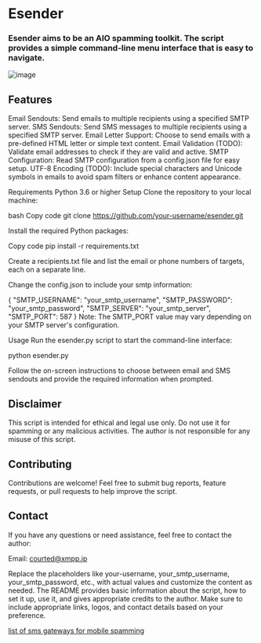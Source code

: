 # Esender

### Esender aims to be an AIO spamming toolkit. The script provides a simple command-line menu interface that is easy to navigate.


![image](https://github.com/c0urted/esender/assets/65371714/a015feed-142a-4c08-a8b7-0a42ac349a5a)


## Features
Email Sendouts: Send emails to multiple recipients using a specified SMTP server.
SMS Sendouts: Send SMS messages to multiple recipients using a specified SMTP server.
Email Letter Support: Choose to send emails with a pre-defined HTML letter or simple text content.
Email Validation (TODO): Validate email addresses to check if they are valid and active.
SMTP Configuration: Read SMTP configuration from a config.json file for easy setup.
UTF-8 Encoding (TODO): Include special characters and Unicode symbols in emails to avoid spam filters or enhance content appearance.

Requirements
Python 3.6 or higher
Setup
Clone the repository to your local machine:

bash
Copy code
git clone https://github.com/your-username/esender.git

Install the required Python packages:

Copy code
pip install -r requirements.txt

Create a recipients.txt file and list the email or phone numbers of targets, each on a separate line.

Change the config.json to include your smtp information:

{
    "SMTP_USERNAME": "your_smtp_username",
    "SMTP_PASSWORD": "your_smtp_password",
    "SMTP_SERVER": "your_smtp_server",
    "SMTP_PORT": 587
}
Note: The SMTP_PORT value may vary depending on your SMTP server's configuration.

Usage
Run the esender.py script to start the command-line interface:

python esender.py

Follow the on-screen instructions to choose between email and SMS sendouts and provide the required information when prompted.

## Disclaimer
This script is intended for ethical and legal use only. Do not use it for spamming or any malicious activities. The author is not responsible for any misuse of this script.

## Contributing
Contributions are welcome! Feel free to submit bug reports, feature requests, or pull requests to help improve the script.

## Contact
If you have any questions or need assistance, feel free to contact the author:

Email: courted@xmpp.jp


Replace the placeholders like your-username, your_smtp_username, your_smtp_password, etc., with actual values and customize the content as needed. The README provides basic information about the script, how to set it up, use it, and gives appropriate credits to the author. Make sure to include appropriate links, logos, and contact details based on your preference.

[list of sms gateways for mobile spamming](https://en.wikipedia.org/wiki/SMS_gateway)
